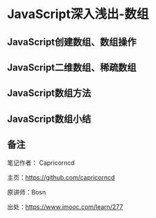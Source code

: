 # JavaScript深入浅出-数组

## JavaScript创建数组、数组操作

## JavaScript二维数组、稀疏数组

## JavaScript数组方法

## JavaScript数组小结

## 备注

笔记作者： Capricorncd

主页：https://github.com/capricorncd

原讲师：Bosn

出处：https://www.imooc.com/learn/277
